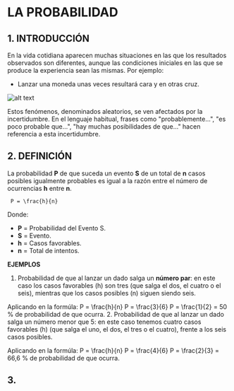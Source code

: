 # LA PROBABILIDAD
## 1. INTRODUCCIÓN
En la vida cotidiana aparecen muchas situaciones en las que los resultados observados son diferentes, 
aunque las condiciones iniciales en las que se produce la experiencia sean las mismas. Por ejemplo:
  - Lanzar una moneda unas veces resultará cara y en otras cruz. 
  
![alt text](dados.png)

Estos fenómenos, denominados aleatorios, se ven afectados por la incertidumbre. En el lenguaje 
habitual, frases como "probablemente...", "es poco probable que...", "hay muchas posibilidades 
de que..." hacen referencia a esta incertidumbre.
## 2. DEFINICIÓN
La probabilidad **P** de que suceda un evento **S** de un total de **n** casos posibles igualmente probables es igual a la razón entre el número de ocurrencias **h** entre **n**.

     P = \frac{h}{n}

Donde:
- **P** = Probabilidad del Evento S.
- **S** = Evento.
- **h** = Casos favorables.
- **n** = Total de intentos.

**EJEMPLOS**

1.  Probabilidad de que al lanzar un dado salga un **número par**: en este caso los casos favorables (h) son tres (que salga el dos, el cuatro o el seis), mientras que los casos posibles (n) siguen siendo seis.

Aplicando en la formúla:   P = \frac{h}{n} 
                           P = \frac{3}{6} 
                           P = \frac{1}{2} = 50 % de probabilidad de que ocurra.
2. Probabilidad de que al lanzar un dado salga un número menor que 5: en este caso tenemos cuatro casos favorables (h) (que salga el uno, el dos, el tres o el cuatro), frente a los seis casos posibles.

Aplicando en la formúla:   P = \frac{h}{n} 
                           P = \frac{4}{6} 
                           P = \frac{2}{3} = 66,6 % de probabilidad de que ocurra.
## 3. 
